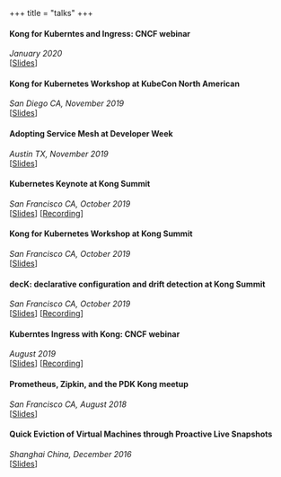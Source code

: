 +++
title = "talks"
+++

<h4> Kong for Kuberntes and Ingress: CNCF webinar</h4>
<i>January 2020</i><br>
[<a href="https://drive.google.com/file/d/1ZKAa5p2rtYWS12kalwLVQ1RKBWWDGjUU/view" target="_blank">Slides</a>]

<h4>Kong for Kubernetes Workshop at KubeCon North American</h4>
<i>San Diego CA, November 2019</i><br>
[<a href="https://drive.google.com/file/d/1khMzna1QTzhDFRujWNhkn7gip-ykApwb/view" target="_blank">Slides</a>]

<h4>Adopting Service Mesh at Developer Week</h4>
<i>Austin TX, November 2019</i><br>
[<a href="https://drive.google.com/file/d/1ggvp5FnGXOW_kBMVf4LYQqgvD6XLN2V8/view" target="_blank">Slides</a>]

<h4>Kubernetes Keynote at Kong Summit</h4>
<i>San Francisco CA, October 2019</i><br>
[<a href="https://drive.google.com/file/d/11s6CaMY5bdw5jG83HAYmQ7k5XIgIIKXw/view" target="_blank">Slides</a>]
[<a href="https://www.youtube.com/watch?v=UJrBFuRZUiY" target="_blank">Recording</a>]

<h4>Kong for Kubernetes Workshop at Kong Summit</h4>
<i>San Francisco CA, October 2019</i><br>
[<a href="https://drive.google.com/file/d/1_RbtgsyhN37TL-WjkJwW1_Sr20EyEGTB/view" target="_blank">Slides</a>]

<h4>decK: declarative configuration and drift detection at Kong Summit</h4>
<i>San Francisco CA, October 2019</i><br>
[<a href="https://drive.google.com/file/d/16PuYJgzW8WRTjou8Pk_qtc_aOtLn5OPR/view" target="_blank">Slides</a>]
[<a href="https://www.youtube.com/watch?v=fzpNC5vWE3g" target="_blank">Recording</a>]

<h4>Kuberntes Ingress with Kong: CNCF webinar</h4>
<i>August 2019</i><br>
[<a href="https://drive.google.com/file/d/1JKbCjEJ2AdR8BwN0QHbElOo8eLdI0slh/view" target="_blank">Slides</a>]
[<a href="https://www.youtube.com/watch?v=1Whw7ewzvC8" target="_blank">Recording</a>]

<h4>Prometheus, Zipkin, and the PDK Kong meetup</h4>
<i>San Francisco CA, August 2018</i><br>
[<a href="https://drive.google.com/file/d/1mXu91xpkzb7uKhvDKBC4CCz2-udHO_Lb/view" target="_blank">Slides</a>]

<h4>Quick Eviction of Virtual Machines through Proactive Live Snapshots</h4>
<i>Shanghai China, December 2016</i><br>
[<a href="https://drive.google.com/file/d/1eUFp4kf9HlS77IJLrtKLtpVr79RgtgqN/view" target="_blank">Slides</a>]

